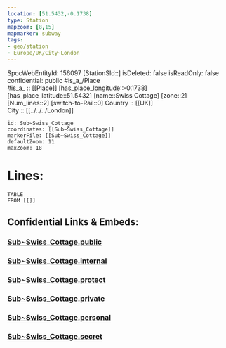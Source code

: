 ```yaml
---
location: [51.5432,-0.1738] 
type: Station 
mapzoom: [8,15] 
mapmarker: subway 
tags:
- geo/station
- Europe/UK/City~London
---
```

SpocWebEntityId: 156097
[StationSId::] 
isDeleted: false
isReadOnly: false
confidential: public
#is_a_/Place  
#is_a_ :: [[Place]] 
[has_place_longitude::-0.1738] 
[has_place_latitude::51.5432] 
[name::Swiss Cottage] 
[zone::2] 
[Num_lines::2] 
[switch-to-Rail::0] 
Country :: [[UK]]  
City :: [[../../../London]]  


```leaflet
id: Sub~Swiss_Cottage
coordinates: [[Sub~Swiss_Cottage]] 
markerFile: [[Sub~Swiss_Cottage]] 
defaultZoom: 11 
maxZoom: 18
```


# Lines: 
```dataview
TABLE 
FROM [[]] 
```


## Confidential Links & Embeds: 

### [Sub~Swiss_Cottage.public](/_public/\Earth\Continent\Europe\Europe~North\UK\England\Regions~England\London,Greater\cities~GreaterLondon\Underground\StationSub~Swiss_Cottage.public.md) 

### [Sub~Swiss_Cottage.internal](/_internal/\Earth\Continent\Europe\Europe~North\UK\England\Regions~England\London,Greater\cities~GreaterLondon\Underground\StationSub~Swiss_Cottage.internal.md) 

### [Sub~Swiss_Cottage.protect](/_protect/\Earth\Continent\Europe\Europe~North\UK\England\Regions~England\London,Greater\cities~GreaterLondon\Underground\StationSub~Swiss_Cottage.protect.md) 

### [Sub~Swiss_Cottage.private](/_private/\Earth\Continent\Europe\Europe~North\UK\England\Regions~England\London,Greater\cities~GreaterLondon\Underground\StationSub~Swiss_Cottage.private.md) 

### [Sub~Swiss_Cottage.personal](/_personal/\Earth\Continent\Europe\Europe~North\UK\England\Regions~England\London,Greater\cities~GreaterLondon\Underground\StationSub~Swiss_Cottage.personal.md) 

### [Sub~Swiss_Cottage.secret](/_secret/\Earth\Continent\Europe\Europe~North\UK\England\Regions~England\London,Greater\cities~GreaterLondon\Underground\StationSub~Swiss_Cottage.secret.md)

